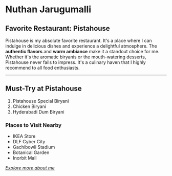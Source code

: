 # Nuthan Jarugumalli
## Favorite Restaurant: Pistahouse
Pistahouse is my absolute favorite restaurant. It's a place where I can indulge in delicious dishes and experience a delightful atmosphere. The **authentic flavors** and **warm ambiance** make it a standout choice for me. Whether it's the aromatic biryanis or the mouth-watering desserts, Pistahouse never fails to impress. It's a culinary haven that I highly recommend to all food enthusiasts.

---

## Must-Try at Pistahouse
1. Pistahouse Special Biryani
2. Chicken Biryani
3. Hyderabadi Dum Biryani

 ### Places to Visit Nearby
- IKEA Store
- DLF Cyber City
- Gachibowli Stadium
- Botanical Garden
- Inorbit Mall

[*Explore more about me*](/MyMedia.md)
